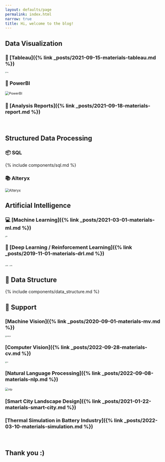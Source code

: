 ```yaml
---
layout: defaults/page
permalink: index.html
narrow: true
title: Hi, welcome to the blog!
---
```


## Data Visualization

### 🌟 [Tableau]({% link _posts/2021-09-15-materials-tableau.md %})

<img src="https://hj-1304143905.cos.ap-shanghai.myqcloud.com/Picture.png" alt="img" style="zoom:25%;" />

### 📒 PowerBI

<img src="https://hj-1304143905.cos.ap-shanghai.myqcloud.com/PowerBI.PNG" alt="PowerBI" style="zoom:78%;" />

### 📖 [Analysis Reports]({% link _posts/2021-09-18-materials-report.md %})

<br/>

## Structured Data Processing

### 📦 SQL

{% include components/sql.md %}

### 📚 Alteryx

<img src="https://hj-1304143905.cos.ap-shanghai.myqcloud.com/alteryx.PNG" alt="Alteryx" style="zoom:80%;" />

## Artificial Intelligence

### 💻 [Machine Learning]({% link _posts/2021-03-01-materials-ml.md %})

<img src="https://hj-1304143905.cos.ap-shanghai.myqcloud.com/ml/001.png" alt="ML" style="zoom:22%;" />

### 🤖️ [Deep Learning / Reinforcement Learning]({% link _posts/2019-11-01-materials-drl.md %})

<img src="https://hj-1304143905.cos.ap-shanghai.myqcloud.com/drl/001.png" alt="DRL" style="zoom:24%;" />

<img src="https://hj-1304143905.cos.ap-shanghai.myqcloud.com/drl/002.png" alt="DRL" style="zoom:22%;" />

<br/>

## 🔢 Data Structure

{% include components/data_structure.md %}

## 📓 Support

### [Machine Vision]({% link _posts/2020-09-01-materials-mv.md %})

<img src="https://hj-1304143905.cos.ap-shanghai.myqcloud.com/mv0.png" alt="Alteryx" style="zoom:29%;" />

### [Computer Vision]({% link _posts/2022-09-28-materials-cv.md %})

<img src="https://hj-1304143905.cos.ap-shanghai.myqcloud.com/cv/04.jpg" alt="cv" style="zoom:31%;" />

### [Natural Language Processing]({% link _posts/2022-09-08-materials-nlp.md %})

<img src="https://hj-1304143905.cos.ap-shanghai.myqcloud.com/nlp/01.PNG" alt="nlp" style="zoom:64%;" />

### [Smart City Landscape Design]({% link _posts/2021-01-22-materials-smart-city.md %})

### [Thermal Simulation in Battery Industry]({% link _posts/2022-03-10-materials-simulation.md %})

<br/>

## Thank you :)

<br/>

<br/>
